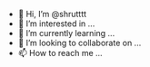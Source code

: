 - 👋 Hi, I’m @shrutttt
- 👀 I’m interested in ...
- 🌱 I’m currently learning ...
- 💞️ I’m looking to collaborate on ...
- 📫 How to reach me ...

<!---
shrutttt/shrutttt is a ✨ special ✨ repository because its `README.md` (this file) appears on your GitHub profile.
You can click the Preview link to take a look at your changes.
--->
